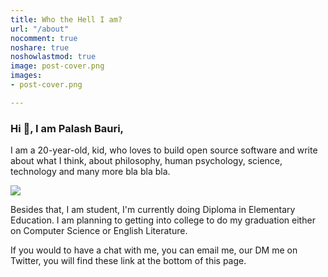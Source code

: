 ```yaml
---
title: Who the Hell I am?
url: "/about"
nocomment: true
noshare: true
noshowlastmod: true
image: post-cover.png
images:
- post-cover.png

---
```

### Hi 👋, I am Palash Bauri,

I am a 20-year-old, kid, who loves to build open source software and write about what I think, about philosophy, human psychology, science, technology and many more bla bla bla.

![](https://pbs.twimg.com/profile_images/1491668196402757633/BoIVrJpY_400x400.jpg)

Besides that, I am student, I'm currently doing Diploma in Elementary Education. I am planning to getting into college to do my graduation either on Computer Science or English Literature.

If you would to have a chat with me, you can email me, our DM me on Twitter, you will find these link at the bottom of this page.